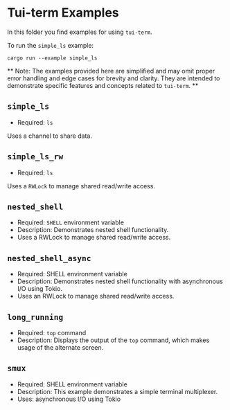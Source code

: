 # Tui-term Examples

In this folder you find examples for using `tui-term`.

To run the `simple_ls` example:

```
cargo run --example simple_ls
```

** Note: The examples provided here are simplified and may omit proper error handling and edge cases for brevity and clarity. They are intended to demonstrate specific features and concepts related to `tui-term`. **

## `simple_ls`

- Required: `ls`

Uses a channel to share data.

## `simple_ls_rw`

- Required: `ls`

Uses a `RWLock` to manage shared read/write access.

## `nested_shell`

- Required: `SHELL` environment variable
- Description: Demonstrates nested shell functionality.
- Uses a RWLock to manage shared read/write access.

## `nested_shell_async`

- Required: SHELL environment variable
- Description: Demonstrates nested shell functionality with asynchronous I/O using Tokio.
- Uses an RWLock to manage shared read/write access.

## `long_running`

- Required: `top` command
- Description: Displays the output of the `top` command, which makes usage of the alternate screen.

## `smux`

- Required: SHELL environment variable
- Description: This example demonstrates a simple terminal multiplexer.
- Uses: asynchronous I/O using Tokio
